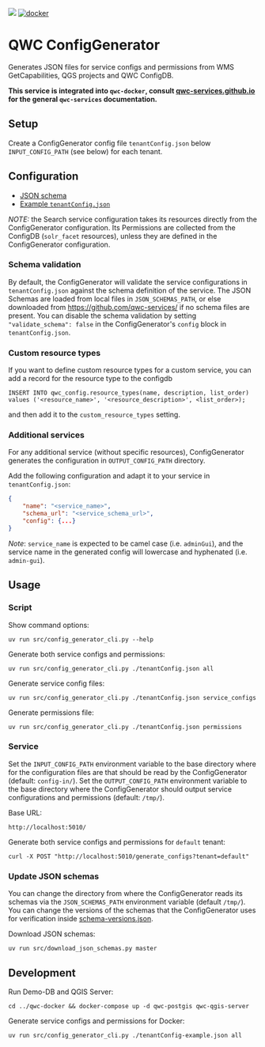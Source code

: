 [![](https://github.com/qwc-services/qwc-config-generator/workflows/build/badge.svg)](https://github.com/qwc-services/qwc-config-generator/actions)
[![docker](https://img.shields.io/docker/v/sourcepole/qwc-config-generator?label=Docker%20image&sort=semver)](https://hub.docker.com/r/sourcepole/qwc-config-generator)

QWC ConfigGenerator
====================

Generates JSON files for service configs and permissions from WMS GetCapabilities, QGS projects and QWC ConfigDB.

**This service is integrated into `qwc-docker`, consult [qwc-services.github.io](https://qwc-services.github.io/) for the general `qwc-services` documentation.**


Setup
-----

Create a ConfigGenerator config file `tenantConfig.json` below `INPUT_CONFIG_PATH` (see below) for each tenant.


Configuration
-------------

* [JSON schema](schemas/qwc-config-generator.json)
* [Example `tenantConfig.json`](https://github.com/qwc-services/qwc-docker/blob/master/volumes/config-in/default/tenantConfig.json)


*NOTE:* the Search service configuration takes its resources directly from the ConfigGenerator configuration. Its Permissions are collected from the ConfigDB (`solr_facet` resources), unless they are defined in the ConfigGenerator configuration.


### Schema validation

By default, the ConfigGenerator will validate the service configurations in `tenantConfig.json` against the schema definition of the service. The JSON Schemas are loaded from local files in `JSON_SCHEMAS_PATH`, or else downloaded from https://github.com/qwc-services/ if no schema files are present. You can disable the schema validation by setting `"validate_schema": false` in the ConfigGenerator's `config` block in `tenantConfig.json`.

### Custom resource types

If you want to define custom resource types for a custom service, you can add a record for the resource type to the configdb

    INSERT INTO qwc_config.resource_types(name, description, list_order) values ('<resource_name>', '<resource_description>', <list_order>);

and then add it to the `custom_resource_types` setting.

### Additional services

For any additional service (without specific resources), ConfigGenerator generates the configuration in `OUTPUT_CONFIG_PATH` directory.

Add the following configuration and adapt it to your service in `tenantConfig.json`:

```json
{
    "name": "<service_name>",
    "schema_url": "<service_schema_url>",
    "config": {...}
}
```

*Note*: `service_name` is expected to be camel case (i.e. `adminGui`), and the service name in the generated config will lowercase and hyphenated (i.e. `admin-gui`).

Usage
-----

### Script

Show command options:

    uv run src/config_generator_cli.py --help

Generate both service configs and permissions:

    uv run src/config_generator_cli.py ./tenantConfig.json all

Generate service config files:

    uv run src/config_generator_cli.py ./tenantConfig.json service_configs

Generate permissions file:

    uv run src/config_generator_cli.py ./tenantConfig.json permissions

### Service

Set the `INPUT_CONFIG_PATH` environment variable to the base directory where for the configuration files are that should be read by the ConfigGenerator (default: `config-in/`).
Set the `OUTPUT_CONFIG_PATH` environment variable to the base directory where the ConfigGenerator should output service configurations and permissions (default: `/tmp/`).

Base URL:

    http://localhost:5010/

Generate both service configs and permissions for `default` tenant:

    curl -X POST "http://localhost:5010/generate_configs?tenant=default"

### Update JSON schemas

You can change the directory from where the ConfigGenerator reads its schemas via the `JSON_SCHEMAS_PATH` environment variable (default `/tmp/`).
You can change the versions of the schemas that the ConfigGenerator uses for verification inside [schema-versions.json](src/schema-versions.json).

Download JSON schemas:

    uv run src/download_json_schemas.py master


Development
-----------

Run Demo-DB and QGIS Server:

    cd ../qwc-docker && docker-compose up -d qwc-postgis qwc-qgis-server

Generate service configs and permissions for Docker:

    uv run src/config_generator_cli.py ./tenantConfig-example.json all

